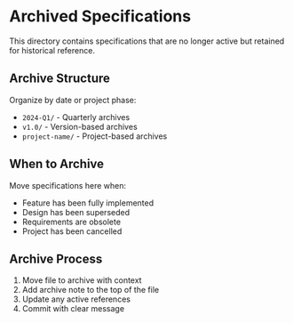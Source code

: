 # Archived Specifications

This directory contains specifications that are no longer active but retained for historical reference.

## Archive Structure

Organize by date or project phase:
- `2024-Q1/` - Quarterly archives
- `v1.0/` - Version-based archives
- `project-name/` - Project-based archives

## When to Archive

Move specifications here when:
- Feature has been fully implemented
- Design has been superseded
- Requirements are obsolete
- Project has been cancelled

## Archive Process

1. Move file to archive with context
2. Add archive note to the top of the file
3. Update any active references
4. Commit with clear message
